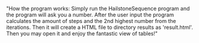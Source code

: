 "How the program works:
Simply run the HailstoneSequence program and the program will ask you a number.
After the user input the program calculates the amount of steps and the 2nd highest
number from the iterations. Then it will create a HTML file to directory results as
'result.html'. Then you may open it and enjoy the fantastic view of tables!"

